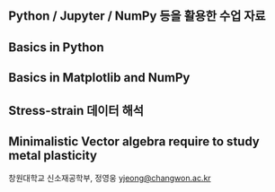 ## Python / Jupyter / NumPy 등을 활용한 수업 자료

## Basics in Python

## Basics in Matplotlib and NumPy

## Stress-strain 데이터 해석

## Minimalistic Vector algebra require to study metal plasticity

창원대학교 신소재공학부, 정영웅
yjeong@changwon.ac.kr

